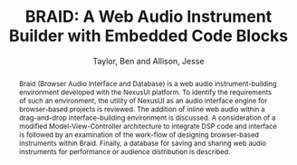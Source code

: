 --- 
title: "BRAID: A Web Audio Instrument Builder with Embedded Code Blocks" 
abstract: "Braid (Browser Audio Interface and Database) is a web audio instrument-building environment developed with the NexusUI platform. To identify the requirements of such an environment, the utility of NexusUI as an audio interface engine for browser-based projects is reviewed. The addition of inline web audio within a drag-and-drop interface-building environment is discussed. A consideration of a modified Model-View-Controller architecture to integrate DSP code and interface is followed by an examination of the work-flow of designing browser-based instruments within Braid. Finally, a database for saving and sharing web audio instruments for performance or audience distribution is described." 
address: "Paris" 
author: "Taylor, Ben and Allison, Jesse"
webAuthor: "Ben Taylor, Jesse Allison" 
booktitle: "Proceedings of the International Web Audio Conference" 
editor: "Goldszmidt, Samuel and Schnell, Norbert and Saiz, Victor and Matuszewski, Benjamin" 
month: "Proceedings of the International Web Audio Conference"
pages: "" 
publisher: "IRCAM" 
series: "WAC '15"
type: "Paper"  
year: "2015" 
id: "2015_33" 
tags: year2015
media: https://medias.ircam.fr/xa87b09 
pdflink: /_data/papers/pdf/2015/2015_33.pdf
ISSN: 2663-5844
---